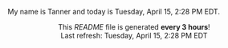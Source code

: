 My name is Tanner and today is Tuesday, April 15, 2:28 PM EDT.

<p align="center">This <i>README</i> file is generated <b>every 3 hours</b>!</br>Last refresh: Tuesday, April 15, 2:28 PM EDT<br /></p>
